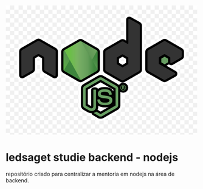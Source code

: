 ![Logo do NodeJS](images/logo.png)

# ledsaget studie backend - nodejs
repositório criado para centralizar a mentoria em nodejs na área de backend.
